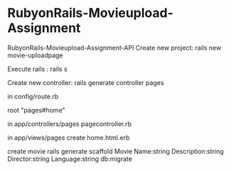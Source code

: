 # RubyonRails-Movieupload-Assignment

RubyonRails-Movieupload-Assignment-API
Create new project:
rails new movie-uploadpage

Execute rails :
rails s

Create new controller:
rails generate controller pages

in config/route.rb

root "pages#home"

in app/controllers/pages
pagecontroller.rb

in app/views/pages create
home.html.erb

create movie
rails generate scaffold Movie Name:string Description:string Director:string Language:string
db:migrate
